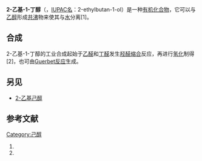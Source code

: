 **2-乙基-1-丁醇**（，[IUPAC名](https://zh.wikipedia.org/wiki/IUPAC "wikilink")：2-ethylbutan-1-ol）是一种[有机](../Page/有机化合物.md "wikilink")[化合物](../Page/化合物.md "wikilink")，它可以与[乙醇](../Page/乙醇.md "wikilink")形成[共沸](../Page/共沸.md "wikilink")物来使其与[水](../Page/水.md "wikilink")分离\[1\]。

## 合成

2-乙基-1-丁醇的工业合成起始于[乙醛](../Page/乙醛.md "wikilink")和[丁醛](../Page/丁醛.md "wikilink")发生[羟醛缩合](../Page/羟醛缩合.md "wikilink")反应，再进行[氢化](../Page/氢化.md "wikilink")制得\[2\]，也可由[Guerbet反应](../Page/Guerbet反应.md "wikilink")生成。

## 另见

  - [2-乙基己醇](../Page/2-乙基己醇.md "wikilink")

## 参考文献

[Category:己醇](https://zh.wikipedia.org/wiki/Category:己醇 "wikilink")

1.
2.